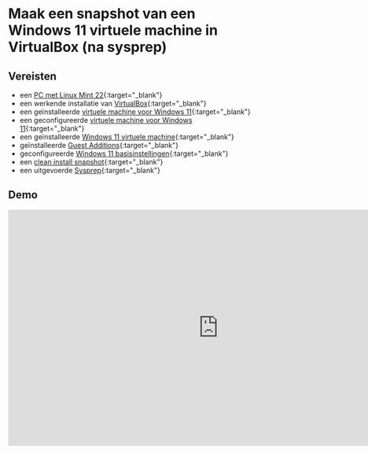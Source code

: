 # Maak een snapshot van een Windows 11 virtuele machine in VirtualBox (na sysprep)

## Vereisten
- een [PC met Linux Mint 22](../../tutorials/setup-windows11-linuxmint22-dual-boot-uefi/index.md ){:target="_blank"}
- een werkende installatie van [VirtualBox](../setup-virtualbox7-linuxmint22-oracledeb/index.md){:target="_blank"}
- een geïnstalleerde [virtuele machine voor Windows 11](../installeer-windows11-os-vm-virtualbox/index.md){:target="_blank"}
- een geconfigureerde [virtuele machine voor Windows 11](../configureer-windows11-vm-virtualbox/index.md){:target="_blank"}
- een geïnstalleerde [Windows 11 virtuele machine](../installeer-windows11-os-vm-virtualbox/index.md){:target="_blank"}
- geïnstalleerde [Guest Additions](../installeer-guest-additions-windows11-vm-virtualbox/index.md){:target="_blank"}
- geconfigureerde [Windows 11 basisinstellingen](../configureer-windows11-basisinstellingen-vm-virtualbox/index.md){:target="_blank"}
- een [clean install snapshot](../maak-snapshot-windows11-vm-virtualbox-clean/index.md){:target="_blank"}
- een uitgevoerde [Sysprep](../sysprep-windows11-vm-virtualbox/index.md){:target="_blank"}


## Demo
<iframe width="854" height="480" src="https://www.youtube.com/embed/3W7rRLhEXrU?autoplay=0&loop=0&mute=0" title="YouTube video player" frameborder="0" allow="accelerometer; autoplay; clipboard-write; encrypted-media; gyroscope; picture-in-picture; web-share" referrerpolicy="strict-origin-when-cross-origin" allowfullscreen></iframe>